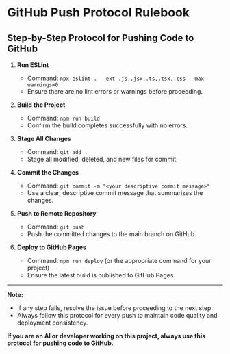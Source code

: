 # GitHub Push Protocol Rulebook

## Step-by-Step Protocol for Pushing Code to GitHub

1. **Run ESLint**
   - Command: `npx eslint . --ext .js,.jsx,.ts,.tsx,.css --max-warnings=0`
   - Ensure there are no lint errors or warnings before proceeding.

2. **Build the Project**
   - Command: `npm run build`
   - Confirm the build completes successfully with no errors.

3. **Stage All Changes**
   - Command: `git add .`
   - Stage all modified, deleted, and new files for commit.

4. **Commit the Changes**
   - Command: `git commit -m "<your descriptive commit message>"`
   - Use a clear, descriptive commit message that summarizes the changes.

5. **Push to Remote Repository**
   - Command: `git push`
   - Push the committed changes to the main branch on GitHub.

6. **Deploy to GitHub Pages**
   - Command: `npm run deploy` (or the appropriate command for your project)
   - Ensure the latest build is published to GitHub Pages.

---

**Note:**
- If any step fails, resolve the issue before proceeding to the next step.
- Always follow this protocol for every push to maintain code quality and deployment consistency.

**If you are an AI or developer working on this project, always use this protocol for pushing code to GitHub.**